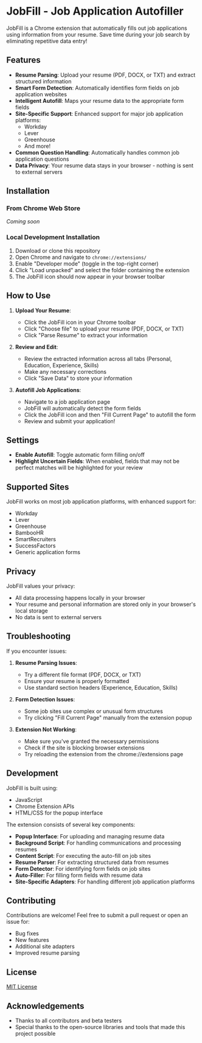 # JobFill - Job Application Autofiller

JobFill is a Chrome extension that automatically fills out job applications using information from your resume. Save time during your job search by eliminating repetitive data entry!

## Features

- **Resume Parsing**: Upload your resume (PDF, DOCX, or TXT) and extract structured information
- **Smart Form Detection**: Automatically identifies form fields on job application websites
- **Intelligent Autofill**: Maps your resume data to the appropriate form fields
- **Site-Specific Support**: Enhanced support for major job application platforms:
  - Workday
  - Lever
  - Greenhouse
  - And more!
- **Common Question Handling**: Automatically handles common job application questions
- **Data Privacy**: Your resume data stays in your browser - nothing is sent to external servers

## Installation

### From Chrome Web Store
*Coming soon*

### Local Development Installation
1. Download or clone this repository
2. Open Chrome and navigate to `chrome://extensions/`
3. Enable "Developer mode" (toggle in the top-right corner)
4. Click "Load unpacked" and select the folder containing the extension
5. The JobFill icon should now appear in your browser toolbar

## How to Use

1. **Upload Your Resume**:
   - Click the JobFill icon in your Chrome toolbar
   - Click "Choose file" to upload your resume (PDF, DOCX, or TXT)
   - Click "Parse Resume" to extract your information

2. **Review and Edit**:
   - Review the extracted information across all tabs (Personal, Education, Experience, Skills)
   - Make any necessary corrections
   - Click "Save Data" to store your information

3. **Autofill Job Applications**:
   - Navigate to a job application page
   - JobFill will automatically detect the form fields
   - Click the JobFill icon and then "Fill Current Page" to autofill the form
   - Review and submit your application!

## Settings

- **Enable Autofill**: Toggle automatic form filling on/off
- **Highlight Uncertain Fields**: When enabled, fields that may not be perfect matches will be highlighted for your review

## Supported Sites

JobFill works on most job application platforms, with enhanced support for:
- Workday
- Lever
- Greenhouse
- BambooHR
- SmartRecruiters
- SuccessFactors
- Generic application forms

## Privacy

JobFill values your privacy:
- All data processing happens locally in your browser
- Your resume and personal information are stored only in your browser's local storage
- No data is sent to external servers

## Troubleshooting

If you encounter issues:

1. **Resume Parsing Issues**:
   - Try a different file format (PDF, DOCX, or TXT)
   - Ensure your resume is properly formatted
   - Use standard section headers (Experience, Education, Skills)

2. **Form Detection Issues**:
   - Some job sites use complex or unusual form structures
   - Try clicking "Fill Current Page" manually from the extension popup

3. **Extension Not Working**:
   - Make sure you've granted the necessary permissions
   - Check if the site is blocking browser extensions
   - Try reloading the extension from the chrome://extensions page

## Development

JobFill is built using:
- JavaScript
- Chrome Extension APIs
- HTML/CSS for the popup interface

The extension consists of several key components:
- **Popup Interface**: For uploading and managing resume data
- **Background Script**: For handling communications and processing resumes
- **Content Script**: For executing the auto-fill on job sites
- **Resume Parser**: For extracting structured data from resumes
- **Form Detector**: For identifying form fields on job sites
- **Auto-Filler**: For filling form fields with resume data
- **Site-Specific Adapters**: For handling different job application platforms

## Contributing

Contributions are welcome! Feel free to submit a pull request or open an issue for:
- Bug fixes
- New features
- Additional site adapters
- Improved resume parsing

## License

[MIT License](LICENSE)

## Acknowledgements

- Thanks to all contributors and beta testers
- Special thanks to the open-source libraries and tools that made this project possible
